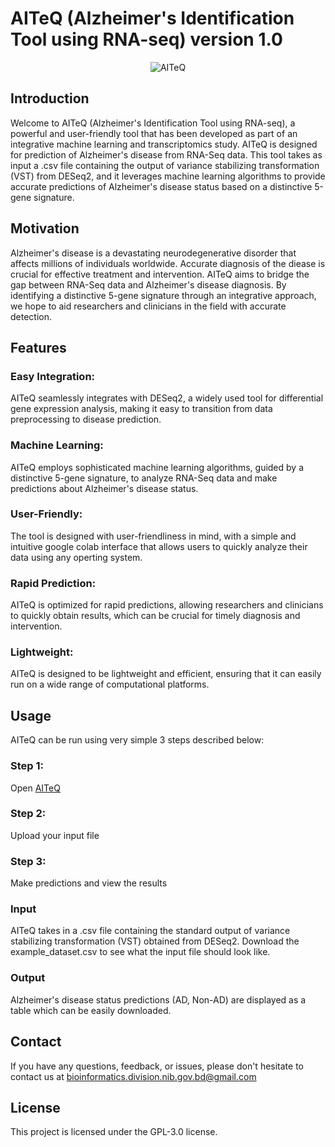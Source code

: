# AITeQ (Alzheimer's Identification Tool using RNA-seq) version 1.0
<p align="center">
<img src="https://github.com/ishtiaque-ahammad/AITeQ/assets/99262870/db431f92-6e04-4ab7-8a2f-0c861ebb98cd" alt="AITeQ" />
</p>

## Introduction
Welcome to AITeQ (Alzheimer's Identification Tool using RNA-seq), a powerful and user-friendly tool that has been developed as part of an integrative machine learning and transcriptomics study. AITeQ is designed for prediction of Alzheimer's disease from RNA-Seq data. This tool takes as input a .csv file containing the output of variance stabilizing transformation (VST) from DESeq2, and it leverages machine learning algorithms to provide accurate predictions of Alzheimer's disease status based on a distinctive 5-gene signature.

## Motivation
Alzheimer's disease is a devastating neurodegenerative disorder that affects millions of individuals worldwide. Accurate diagnosis of the diease is crucial for effective treatment and intervention. AITeQ aims to bridge the gap between RNA-Seq data and Alzheimer's disease diagnosis. By identifying a distinctive 5-gene signature through an integrative approach, we hope to aid researchers and clinicians in the field with accurate detection.

## Features
### Easy Integration: 
AITeQ seamlessly integrates with DESeq2, a widely used tool for differential gene expression analysis, making it easy to transition from data preprocessing to disease prediction.

### Machine Learning: 
AITeQ employs sophisticated machine learning algorithms, guided by a distinctive 5-gene signature, to analyze RNA-Seq data and make predictions about Alzheimer's disease status.

### User-Friendly: 
The tool is designed with user-friendliness in mind, with a simple and intuitive google colab interface that allows users to quickly analyze their data using any operting system.

### Rapid Prediction: 
AITeQ is optimized for rapid predictions, allowing researchers and clinicians to quickly obtain results, which can be crucial for timely diagnosis and intervention.

### Lightweight:
AITeQ is designed to be lightweight and efficient, ensuring that it can easily run on a wide range of computational platforms.

## Usage
AITeQ can be run using very simple 3 steps described below:

### Step 1: 
Open [AITeQ](https://colab.research.google.com/github/ishtiaque-ahammad/AITeQ/blob/main/AITeQ_user_version_1_0.ipynb)

### Step 2: 
Upload your input file

### Step 3: 
Make predictions and view the results

### Input
AITeQ takes in a .csv file containing the standard output of variance stabilizing transformation (VST) obtained from DESeq2.
Download the example_dataset.csv to see what the input file should look like. 

### Output
Alzheimer's disease status predictions (AD, Non-AD) are displayed as a table which can be easily downloaded.

## Contact
If you have any questions, feedback, or issues, please don't hesitate to contact us at bioinformatics.division.nib.gov.bd@gmail.com

## License
This project is licensed under the GPL-3.0 license.

